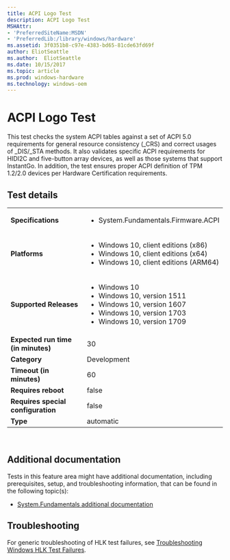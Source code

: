 ```yaml
---
title: ACPI Logo Test
description: ACPI Logo Test
MSHAttr:
- 'PreferredSiteName:MSDN'
- 'PreferredLib:/library/windows/hardware'
ms.assetid: 3f0351b8-c97e-4383-bd65-81cde63fd69f
author: EliotSeattle
ms.author:  EliotSeattle
ms.date: 10/15/2017
ms.topic: article
ms.prod: windows-hardware
ms.technology: windows-oem
---
```


# <span id="p_hlk_test.0861b530-868e-427e-94d1-2068f2e92a9a"></span>ACPI Logo Test


This test checks the system ACPI tables against a set of ACPI 5.0 requirements for general resource consistency (\_CRS) and correct usages of \_DIS/\_STA methods. It also validates specific ACPI requirements for HIDI2C and five-button array devices, as well as those systems that support InstantGo. In addition, the test ensures proper ACPI definition of TPM 1.2/2.0 devices per Hardware Certification requirements.

## Test details
|||
|---|---|
| **Specifications**  | <ul><li>System.Fundamentals.Firmware.ACPI</li></ul> |  
| **Platforms**   | <ul><li>Windows 10, client editions (x86)</li><li>Windows 10, client editions (x64)</li><li>Windows 10, client editions (ARM64)</li></ul> |
| **Supported Releases** | <ul><li>Windows 10</li><li>Windows 10, version 1511</li><li>Windows 10, version 1607</li><li>Windows 10, version 1703</li><li>Windows 10, version 1709</li></ul> |
|**Expected run time (in minutes)**| 30 |
|**Category**| Development |
|**Timeout (in minutes)**| 60 |
|**Requires reboot**| false |
|**Requires special configuration**| false |
|**Type**| automatic |

 

## <span id="Additional_documentation"></span><span id="additional_documentation"></span><span id="ADDITIONAL_DOCUMENTATION"></span>Additional documentation


Tests in this feature area might have additional documentation, including prerequisites, setup, and troubleshooting information, that can be found in the following topic(s):

-   [System.Fundamentals additional documentation](system-fundamentals-additional-documentation.md)

## <span id="Troubleshooting"></span><span id="troubleshooting"></span><span id="TROUBLESHOOTING"></span>Troubleshooting


For generic troubleshooting of HLK test failures, see [Troubleshooting Windows HLK Test Failures](..\user\troubleshooting-windows-hlk-test-failures.md).

 

 






